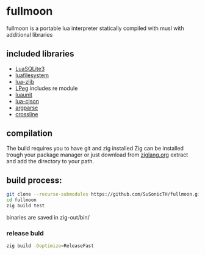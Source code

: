 # fullmoon

fullmoon is a portable lua interpreter statically compiled with musl with additional libraries

## included libraries
* [LuaSQLite3](http://lua.sqlite.org/)
* [luafilesystem](https://github.com/lunarmodules/luafilesystem)
* [lua-zlib](https://github.com/brimworks/lua-zlib)
* [LPeg](https://www.inf.puc-rio.br/~roberto/lpeg/) includes re module
* [luaunit](https://github.com/bluebird75/luaunit)
* [lua-cjson](https://github.com/openresty/lua-cjson)
* [argparse](https://github.com/luarocks/argparse)
* [crossline](https://github.com/jcwangxp/Crossline
)
## compilation
The build requires you to have git and zig installed
Zig can be installed trough your package manager or just download from [ziglang.org](https://ziglang.org/download/) extract and add the directory to your path.

## build process:
```bash
git clone --recurse-submodules https://github.com/SuSonicTH/fullmoon.git
cd fullmoon
zig build test
```
binaries are saved in zig-out/bin/

### release buld
```bash
zig build -Doptimize=ReleaseFast
```
